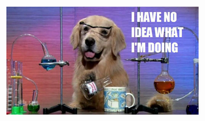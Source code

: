 [![I have no idea what I'm doing dog](./ihave.jpg)](https://knowyourmeme.com/memes/i-have-no-idea-what-im-doing)